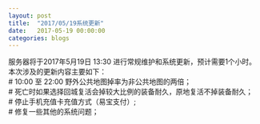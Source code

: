 ```yaml
---
layout: post
title:  "2017/05/19系统更新"
date:   2017-05-19 00:00:00
categories: blogs
---
```

<div>
    服务器将于2017年5月19日 13:30 进行常规维护和系统更新，预计需要1个小时。本次涉及的更新内容主要如下：<br>
# 10:00 至 22:00 野外公共地图掉率为非公共地图的两倍；<br>
# 死亡时如果选择回城复活会掉较大比例的装备耐久，原地复活不掉装备耐久；<br>
# 停止手机充值卡充值方式（易宝支付）;<br>
# 修复一些其他的系统问题；<br>

</div>

<!--more-->

